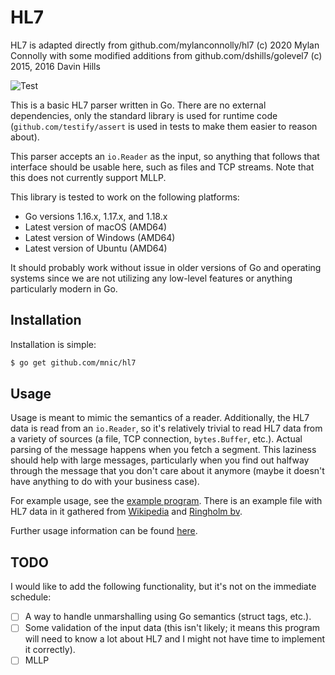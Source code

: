 # HL7

HL7 is adapted directly from github.com/mylanconnolly/hl7 (c) 2020 Mylan Connolly
with some modified additions from github.com/dshills/golevel7 (c) 2015, 2016 Davin Hills

![Test](https://github.com/mnic/hl7/workflows/Test/badge.svg)

This is a basic HL7 parser written in Go. There are no external dependencies,
only the standard library is used for runtime code (`github.com/testify/assert`
is used in tests to make them easier to reason about).

This parser accepts an `io.Reader` as the input, so anything that follows that
interface should be usable here, such as files and TCP streams. Note that this
does not currently support MLLP.

This library is tested to work on the following platforms:

- Go versions 1.16.x, 1.17.x, and 1.18.x
- Latest version of macOS (AMD64)
- Latest version of Windows (AMD64)
- Latest version of Ubuntu (AMD64)

It should probably work without issue in older versions of Go and operating
systems since we are not utilizing any low-level features or anything
particularly modern in Go.

## Installation

Installation is simple:

```bash
$ go get github.com/mnic/hl7
```

## Usage

Usage is meant to mimic the semantics of a reader. Additionally, the HL7 data
is read from an `io.Reader`, so it's relatively trivial to read HL7 data from
a variety of sources (a file, TCP connection, `bytes.Buffer`, etc.). Actual
parsing of the message happens when you fetch a segment. This laziness should
help with large messages, particularly when you find out halfway through the
message that you don't care about it anymore (maybe it doesn't have anything
to do with your business case).

For example usage, see the [example program](example/main.go). There is an
example file with HL7 data in it gathered from
[Wikipedia](https://en.wikipedia.org/wiki/Health_Level_7) and
[Ringholm bv](http://www.ringholm.com/docs/04300_en.htm).

Further usage information can be found
[here](https://pkg.go.dev/github.com/mnic/hl7).

## TODO

I would like to add the following functionality, but it's not on the immediate
schedule:

- [ ] A way to handle unmarshalling using Go semantics (struct tags, etc.).
- [ ] Some validation of the input data (this isn't likely; it means this
      program will need to know a lot about HL7 and I might not have time to
      implement it correctly).
- [ ] MLLP

